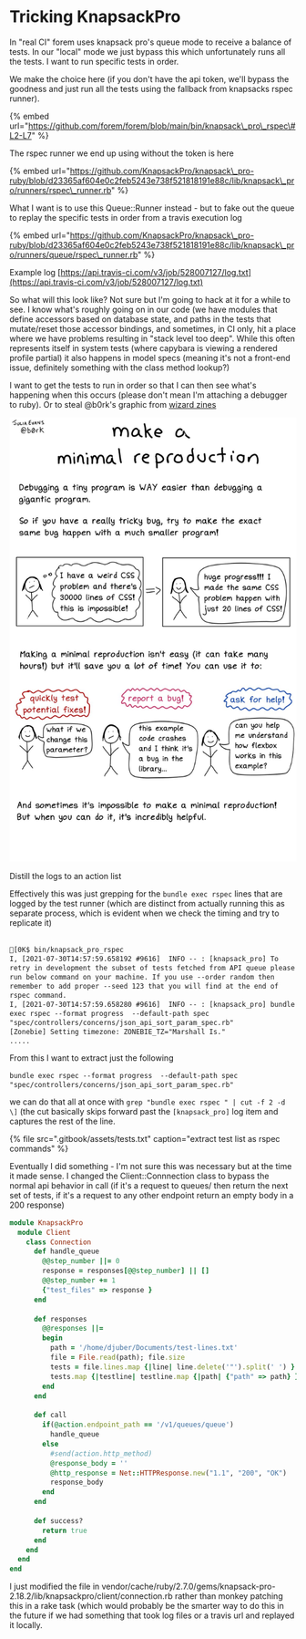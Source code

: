 # Tricking KnapsackPro

In "real CI" forem uses knapsack pro's queue mode to receive a balance of tests. In our "local" mode we just bypass this which unfortunately runs all the tests. I want to run specific tests in order.



We make the choice here \(if you don't have the api token, we'll bypass the goodness and just run all the tests using the fallback from knapsacks rspec runner\).

{% embed url="https://github.com/forem/forem/blob/main/bin/knapsack\_pro\_rspec\#L2-L7" %}

The rspec runner we end up using without the token is here

{% embed url="https://github.com/KnapsackPro/knapsack\_pro-ruby/blob/d23365af604e0c2feb5243e738f521818191e88c/lib/knapsack\_pro/runners/rspec\_runner.rb" %}

What I want is to use this Queue::Runner instead - but to fake out the queue to replay the specific tests in order from a travis execution log

{% embed url="https://github.com/KnapsackPro/knapsack\_pro-ruby/blob/d23365af604e0c2feb5243e738f521818191e88c/lib/knapsack\_pro/runners/queue/rspec\_runner.rb" %}

Example log [https://api.travis-ci.com/v3/job/528007127/log.txt](https://api.travis-ci.com/v3/job/528007127/log.txt)



So what will this look like? Not sure but I'm going to hack at it for a while to see. I know what's roughly going on in our code \(we have modules that define accessors based on database state, and paths in the tests that mutate/reset those accessor bindings, and sometimes, in CI only, hit a place where we have problems resulting in "stack level too deep". While this often represents itself in system tests \(where capybara is viewing a rendered profile partial\) it also happens in model specs \(meaning it's not a front-end issue, definitely something with the class method lookup?\)

I want to get the tests to run in order so that I can then see what's happening when this occurs \(please don't mean I'm attaching a debugger to ruby\). Or to steal @b0rk's graphic from [wizard zines ](https://wizardzines.com/comics/minimal-reproduction/)

![](.gitbook/assets/image%20%283%29.png)

Distill the logs to an action list

Effectively this was just grepping for the `bundle exec rspec` lines that are logged by the test runner \(which are distinct from actually running this as separate process, which is evident when  we check the timing and try to replicate it\)

```text

[0K$ bin/knapsack_pro_rspec
I, [2021-07-30T14:57:59.658192 #9616]  INFO -- : [knapsack_pro] To retry in development the subset of tests fetched from API queue please run below command on your machine. If you use --order random then remember to add proper --seed 123 that you will find at the end of rspec command.
I, [2021-07-30T14:57:59.658280 #9616]  INFO -- : [knapsack_pro] bundle exec rspec --format progress  --default-path spec "spec/controllers/concerns/json_api_sort_param_spec.rb"
[Zonebie] Setting timezone: ZONEBIE_TZ="Marshall Is."
.....
```

From this I want to extract just the following 

```text
bundle exec rspec --format progress  --default-path spec "spec/controllers/concerns/json_api_sort_param_spec.rb"
```

we can do that all at once with `grep "bundle exec rspec " | cut -f 2 -d \]` \(the cut basically skips forward past the `[knapsack_pro]` log item and captures the rest of the line.

 

{% file src=".gitbook/assets/tests.txt" caption="extract test list as rspec commands" %}



Eventually I did something - I'm not sure this was necessary but at the time it made sense. I changed the Client::Connnection class to bypass the normal api behavior in call \(if it's a request to queues/ then return the next set of tests, if it's a request to any other endpoint return an empty body in a 200 response\)

```ruby
module KnapsackPro
  module Client
    class Connection
      def handle_queue
        @@step_number ||= 0
        response = responses[@@step_number] || []
        @@step_number += 1
        {"test_files" => response }
      end

      def responses
        @@responses ||=
        begin
          path = '/home/djuber/Documents/test-lines.txt'
          file = File.read(path); file.size
          tests = file.lines.map {|line| line.delete('"').split(' ') }
          tests.map {|testline| testline.map {|path| {"path" => path} } }
        end
      end

      def call
        if(@action.endpoint_path == '/v1/queues/queue')
          handle_queue
        else
          #send(action.http_method)
          @response_body = ''
          @http_response = Net::HTTPResponse.new("1.1", "200", "OK")
          response_body
        end
      end

      def success?
        return true
      end
    end
  end
end
```

I just modified the file in vendor/cache/ruby/2.7.0/gems/knapsack-pro-2.18.2/lib/knapsackpro/client/connection.rb rather than monkey patching this in a rake task \(which would probably be the smarter way to do this in the future if we had something that took log files or a travis url and replayed it locally.


